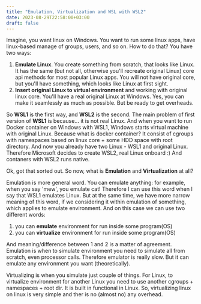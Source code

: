 ```yaml
---
title: "Emulation, Virtualization and WSL with WSL2"
date: 2023-08-29T22:58:00+03:00
draft: false
---
```

Imagine, you want linux on Windows. You want to run some linux apps, have linux-based manage of groups, users, and so on. How to do that? You have two ways:
1. **Emulate Linux**. You create something from scratch, that looks like Linux. It has the same (but not all, otherwise you'll recreate original Linux) core api methods for most popular Linux apps. You will not have original core, but you'll have something, which looks like Linux at first sight.
2. **Insert original Linux to virtual environment** and working with original linux core. You'll have a real original Linux at Windows. Yes, you can make it seamlessly as much as possible. But be ready to get overheads.

So **WSL1** is the first way, and **WSL2** is the second. The main problem of first version of **WSL1** is because... it is not real Linux. And when you want to run Docker container on Windows with WSL1, Windows starts virtual machine with original Linux. Because what is docker container? It consist of cgroups with namespaces based on linux core + some HDD space with root directory. And now you already have two Linux - WSL1 and original Linux. Therefore Microsoft decides to create WSL2, real Linux onboard :) And contaners with WSL2 runs native.

Ok, got that sorted out. So now,  what is **Emulation** and **Virtualization** at all?

Emulation is more general word. You can emulate anything: for example, when you say 'mew', you emulate cat! Therefore I can use this word when I say that WSL1 emulates Linux. But at the same time, we have more narrow meaning of this word, if we considering it within emulation of something, which applies to emulate environment. And on this case we can use two different words:
1. you can **emulate** environment for run inside some program(OS)
2. you can **virtualize** environment for run inside some program(OS)

And meaning/difference between 1 and 2 is a matter of agreement. Emulation is when to simulate environment you need to simulate all from scratch, even processor calls. Therefore emulator is really slow. But it can emulate any environment you want (theoretically).

Virtualizing is when you simulate just couple of things. For Linux, to virtualize environment for another Linux you need to use another cgroups + namespaces + root dir. It is built in functional in Linux. So, virtualizing linux on linux is very simple and ther is no (almost no) any overhead.